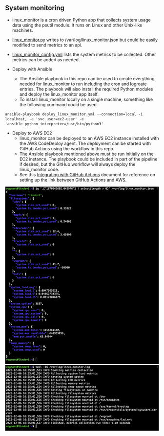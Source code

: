 ## System monitoring

* linux_monitor is a cron driven Python app that collects system usage data using the psutil module. It runs on Linux and other Unix-like machines.
* [linux_monitor.py](linux_monitor/linux_monitor.py) writes to /var/log/linux_monitor.json but could be easily modified to send metrics to an api.
* [linux_monitor_config.yml](linux_monitor/linux_monitor_config.yml) lists the system metrics to be collected. Other metrics can be added as needed.

* Deploy with Ansible
    * The Ansible playbook in this repo can be used to create everything needed for linux_monitor to run including the cron and logroate entries. The playbook will also install the required Python modules and deploy the linux_monitor app itself.
    * To install linux_monitor locally on a single machine, something like the following command could be used.
```shell script
ansible-playbook deploy_linux_monitor.yml --connection=local -i localhost, -e 'svc_user=ec2-user' -e 'ansible_python_interpreter=/usr/bin/python3'
```

* Deploy to AWS EC2
    * linux_monitor can be deployed to an AWS EC2 instance installed with the AWS CodeDeploy agent. The deployment can be started with GitHub Actions using the workflow in this repo.
    * The Ansible playbook mentioned above must be run initially on the EC2 instance. The playbook could be included in part of the pipeline if desired, but the GitHub workflow will always deploy the linux_monitor code.
    * See this [Integrating with GitHub Actions](https://aws.amazon.com/blogs/devops/integrating-with-github-actions-ci-cd-pipeline-to-deploy-a-web-app-to-amazon-ec2/) document for reference on setting up the link between GitHub Actions and AWS.

![linux_monitor_output](readme_images/linux_monitor_output_800.png)
![tail_linux_monitor_log](readme_images/tail_linux_monitor_log_800.png)
